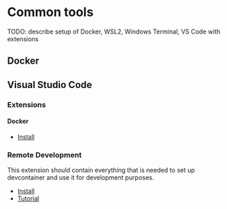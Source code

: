 # Common tools
TODO: describe setup of Docker, WSL2, Windows Terminal, VS Code with extensions

## Docker

## Visual Studio Code

### Extensions

#### Docker
- [Install](https://marketplace.visualstudio.com/items?itemName=ms-azuretools.vscode-docker)

### Remote Development
This extension should contain everything that is needed to set up devcontainer and use it for development purposes.
- [Install](https://marketplace.visualstudio.com/items?itemName=ms-vscode-remote.vscode-remote-extensionpack)
- [Tutorial](https://code.visualstudio.com/docs/remote/containers#_installation)
